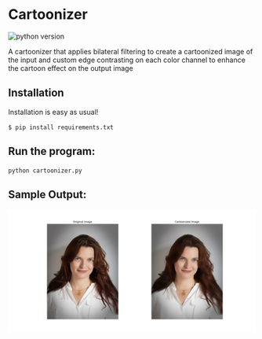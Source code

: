 # Cartoonizer
![python version](https://img.shields.io/badge/python-3.6%2C3.7%2C3.8-blue?logo=python)

A cartoonizer that applies bilateral filtering to create a cartoonized image of the input and custom edge contrasting on each color channel to enhance the cartoon effect on the output image 


## Installation

Installation is easy as usual!

```
$ pip install requirements.txt
```

## Run the program:

```
python cartoonizer.py
```

## Sample Output:

![](image_data/output_cartoonizer.jpg)



